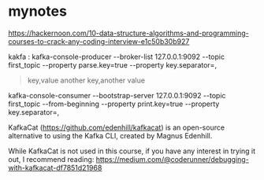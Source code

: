 # mynotes
https://hackernoon.com/10-data-structure-algorithms-and-programming-courses-to-crack-any-coding-interview-e1c50b30b927


kakfa :
kafka-console-producer --broker-list 127.0.0.1:9092 --topic first_topic --property parse.key=true --property key.separator=,
> key,value
> another key,another value

kafka-console-consumer --bootstrap-server 127.0.0.1:9092 --topic first_topic --from-beginning --property print.key=true --property key.separator=,

KafkaCat (https://github.com/edenhill/kafkacat) is an open-source alternative to using the Kafka CLI, created by Magnus Edenhill.

While KafkaCat is not used in this course, if you have any interest in trying it out, I recommend reading: https://medium.com/@coderunner/debugging-with-kafkacat-df7851d21968
